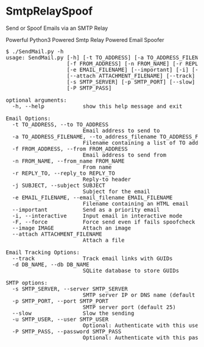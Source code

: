 # SmtpRelaySpoof
<p> Send or Spoof Emails via an SMTP Relay </p>

Powerful Python3 Powered Smtp Relay Powered Email Spoofer
<pre>
$ ./SendMail.py -h
usage: SendMail.py [-h] [-t TO_ADDRESS] [-a TO_ADDRESS_FILENAME]
                   [-f FROM_ADDRESS] [-n FROM_NAME] [-r REPLY_TO] [-j SUBJECT]
                   [-e EMAIL_FILENAME] [--important] [-i] [-F] [--image IMAGE]
                   [--attach ATTACHMENT_FILENAME] [--track] [-d DB_NAME]
                   [-s SMTP_SERVER] [-p SMTP_PORT] [--slow] [-u SMTP_USER]
                   [-P SMTP_PASS]

optional arguments:
  -h, --help            show this help message and exit

Email Options:
  -t TO_ADDRESS, --to TO_ADDRESS
                        Email address to send to
  -a TO_ADDRESS_FILENAME, --to_address_filename TO_ADDRESS_FILENAME
                        Filename containing a list of TO addresses
  -f FROM_ADDRESS, --from FROM_ADDRESS
                        Email address to send from
  -n FROM_NAME, --from_name FROM_NAME
                        From name
  -r REPLY_TO, --reply_to REPLY_TO
                        Reply-to header
  -j SUBJECT, --subject SUBJECT
                        Subject for the email
  -e EMAIL_FILENAME, --email_filename EMAIL_FILENAME
                        Filename containing an HTML email
  --important           Send as a priority email
  -i, --interactive     Input email in interactive mode
  -F, --force           Force send even if fails spoofcheck
  --image IMAGE         Attach an image
  --attach ATTACHMENT_FILENAME
                        Attach a file

Email Tracking Options:
  --track               Track email links with GUIDs
  -d DB_NAME, --db DB_NAME
                        SQLite database to store GUIDs

SMTP options:
  -s SMTP_SERVER, --server SMTP_SERVER
                        SMTP server IP or DNS name (default localhost)
  -p SMTP_PORT, --port SMTP_PORT
                        SMTP server port (default 25)
  --slow                Slow the sending
  -u SMTP_USER, --user SMTP_USER
                        Optional: Authenticate with this username
  -P SMTP_PASS, --password SMTP_PASS
                        Optional: Authenticate with this password
</pre>
